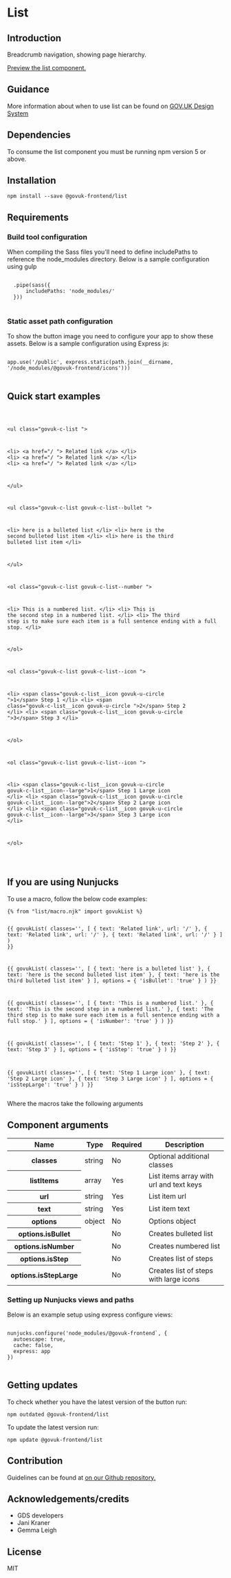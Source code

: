


<h1 class="govuk-u-heading-36">
List
</h1>

<h2 class="govuk-u-heading-24">Introduction</h2>
<p class="govuk-u-core-24">
  Breadcrumb navigation, showing page hierarchy.
</p>


<p class="govuk-u-copy-19">
<a href="http://govuk-frontend-review.herokuapp.com/components/list/preview">Preview the list component.
</a>
</p>

<h2 class="govuk-u-heading-24">Guidance</h2>

<p class="govuk-u-copy-19">
  More information about when to use list can be found on <a href="http://www.linktodesignsystem.com/list" title="Link to read guidance on the use of list on Gov.uk Design system website">GOV.UK Design System</a>
</p>

<h2 class="govuk-u-heading-24">Dependencies</h2>

<p class="govuk-u-copy-19">To consume the list component you must be running npm version 5 or above. </p>

<p class="govuk-u-copy-19"></p>

<h2 class="govuk-u-heading-24">Installation</h2>
<pre><code>npm install --save @govuk-frontend/list</code></pre>

<h2 class="govuk-u-heading-24">Requirements</h2>
<h3 class="govuk-u-bold-19">Build tool configuration</h3>
<p class="govuk-u-copy-19">When compiling the Sass files you'll need to define includePaths to reference the node_modules directory. Below is a sample configuration using gulp</p>
<pre>
<code>
  .pipe(sass({
      includePaths: 'node_modules/'
  }))
</code>
</pre>

<h3 class="govuk-u-bold-19">Static asset path configuration</h3>
<p class="govuk-u-copy-19">To show the button image you need to configure your app to show these assets. Below is a sample configuration using Express js:</p>
<pre>
<code>
app.use('/public', express.static(path.join(__dirname, '/node_modules/@govuk-frontend/icons')))
</code>
</pre>

<h2 class="govuk-u-heading-24">Quick start examples</h2>
<p class="govuk-u-copy-19"></p>
<pre>
<code>
  
&lt;ul class=&quot;govuk-c-list &quot;&gt;

  &lt;li&gt;
&lt;a href=&quot;/ &quot;&gt;        Related link
&lt;/a&gt;  &lt;/li&gt;
  &lt;li&gt;
&lt;a href=&quot;/ &quot;&gt;        Related link
&lt;/a&gt;  &lt;/li&gt;
  &lt;li&gt;
&lt;a href=&quot;/ &quot;&gt;        Related link
&lt;/a&gt;  &lt;/li&gt;

&lt;/ul&gt;


&lt;ul class=&quot;govuk-c-list govuk-c-list--bullet &quot;&gt;

  &lt;li&gt;
        here is a bulleted list
  &lt;/li&gt;
  &lt;li&gt;
        here is the second bulleted list item
  &lt;/li&gt;
  &lt;li&gt;
        here is the third bulleted list item
  &lt;/li&gt;

&lt;/ul&gt;


&lt;ol class=&quot;govuk-c-list govuk-c-list--number &quot;&gt;

  &lt;li&gt;
        This is a numbered list.
  &lt;/li&gt;
  &lt;li&gt;
        This is the second step in a numbered list.
  &lt;/li&gt;
  &lt;li&gt;
        The third step is to make sure each item is a full sentence ending with a full stop.
  &lt;/li&gt;

&lt;/ol&gt;


&lt;ol class=&quot;govuk-c-list govuk-c-list--icon &quot;&gt;

  &lt;li&gt;
      &lt;span class=&quot;govuk-c-list__icon govuk-u-circle &quot;&gt;1&lt;/span&gt;
      Step 1
  &lt;/li&gt;
  &lt;li&gt;
      &lt;span class=&quot;govuk-c-list__icon govuk-u-circle &quot;&gt;2&lt;/span&gt;
      Step 2
  &lt;/li&gt;
  &lt;li&gt;
      &lt;span class=&quot;govuk-c-list__icon govuk-u-circle &quot;&gt;3&lt;/span&gt;
      Step 3
  &lt;/li&gt;

&lt;/ol&gt;


&lt;ol class=&quot;govuk-c-list govuk-c-list--icon &quot;&gt;

  &lt;li&gt;
      &lt;span class=&quot;govuk-c-list__icon govuk-u-circle govuk-c-list__icon--large&quot;&gt;1&lt;/span&gt;
      Step 1 Large icon
  &lt;/li&gt;
  &lt;li&gt;
      &lt;span class=&quot;govuk-c-list__icon govuk-u-circle govuk-c-list__icon--large&quot;&gt;2&lt;/span&gt;
      Step 2 Large icon
  &lt;/li&gt;
  &lt;li&gt;
      &lt;span class=&quot;govuk-c-list__icon govuk-u-circle govuk-c-list__icon--large&quot;&gt;3&lt;/span&gt;
      Step 3 Large icon
  &lt;/li&gt;

&lt;/ol&gt;


</code>
</pre>


<h2 class="govuk-u-heading-24">If you are using Nunjucks</h2>
<p class="govuk-u-copy-19">To use a macro, follow the below code examples:</p>
<pre><code>{% from &quot;list/macro.njk&quot; import govukList %}

{{ govukList(
  classes=&#39;&#39;,
  [
    {
      text: &#39;Related link&#39;,
      url: &#39;/&#39;
    },
    {
      text: &#39;Related link&#39;,
      url: &#39;/&#39;
    },
    {
      text: &#39;Related link&#39;,
      url: &#39;/&#39;
    }
  ]
) }}

{{ govukList(
  classes=&#39;&#39;,
  [
    {
      text: &#39;here is a bulleted list&#39;
    },
    {
      text: &#39;here is the second bulleted list item&#39;
    },
    {
      text: &#39;here is the third bulleted list item&#39;
    }
  ],
  options = {
    &#39;isBullet&#39;: &#39;true&#39;
  }
) }}

{{ govukList(
  classes=&#39;&#39;,
  [
    {
      text: &#39;This is a numbered list.&#39;
    },
    {
      text: &#39;This is the second step in a numbered list.&#39;
    },
    {
      text: &#39;The third step is to make sure each item is a full sentence ending with a full stop.&#39;
    }
  ],
  options = {
    &#39;isNumber&#39;: &#39;true&#39;
  }
) }}

{{ govukList(
  classes=&#39;&#39;,
  [
    {
      text: &#39;Step 1&#39;
    },
    {
      text: &#39;Step 2&#39;
    },
    {
      text: &#39;Step 3&#39;
    }
  ],
  options = {
    &#39;isStep&#39;: &#39;true&#39;
  }
) }}

{{ govukList(
  classes=&#39;&#39;,
  [
    {
      text: &#39;Step 1 Large icon&#39;
    },
    {
      text: &#39;Step 2 Large icon&#39;
    },
    {
      text: &#39;Step 3 Large icon&#39;
    }
  ],
  options = {
    &#39;isStepLarge&#39;: &#39;true&#39;
  }
) }}
</code></pre>

<p class="govuk-u-copy-19">Where the macros take the following arguments</p>

<h2 class="govuk-u-heading-24">Component arguments</h2>
<div>
<table class="govuk-c-table ">
  <thead class="govuk-c-table__head">
    <tr class="govuk-c-table__row">
      <th class="govuk-c-table__header "   scope="col">Name</th>
      <th class="govuk-c-table__header "   scope="col">Type</th>
      <th class="govuk-c-table__header "   scope="col">Required</th>
      <th class="govuk-c-table__header "   scope="col">Description</th>
  </tr>
  </thead>
  <tbody class="govuk-c-table__body">
    <tr class="govuk-c-table__row">
      <th class="govuk-c-table__header" scope="row"> classes</th>
      <td class="govuk-c-table__cell "  >string</td>
      <td class="govuk-c-table__cell "  >No</td>
      <td class="govuk-c-table__cell "  >Optional additional classes</td>
    </tr>
    <tr class="govuk-c-table__row">
      <th class="govuk-c-table__header" scope="row"> listItems</th>
      <td class="govuk-c-table__cell "  >array</td>
      <td class="govuk-c-table__cell "  >Yes</td>
      <td class="govuk-c-table__cell "  >List items array with url and text keys</td>
    </tr>
    <tr class="govuk-c-table__row">
      <th class="govuk-c-table__header" scope="row"> url</th>
      <td class="govuk-c-table__cell "  >string</td>
      <td class="govuk-c-table__cell "  >Yes</td>
      <td class="govuk-c-table__cell "  >List item url</td>
    </tr>
    <tr class="govuk-c-table__row">
      <th class="govuk-c-table__header" scope="row"> text</th>
      <td class="govuk-c-table__cell "  >string</td>
      <td class="govuk-c-table__cell "  >Yes</td>
      <td class="govuk-c-table__cell "  >List item text</td>
    </tr>
    <tr class="govuk-c-table__row">
      <th class="govuk-c-table__header" scope="row"> options</th>
      <td class="govuk-c-table__cell "  >object</td>
      <td class="govuk-c-table__cell "  >No</td>
      <td class="govuk-c-table__cell "  >Options object</td>
    </tr>
    <tr class="govuk-c-table__row">
      <th class="govuk-c-table__header" scope="row"> options.isBullet</th>
      <td class="govuk-c-table__cell "  ></td>
      <td class="govuk-c-table__cell "  >No</td>
      <td class="govuk-c-table__cell "  >Creates bulleted list</td>
    </tr>
    <tr class="govuk-c-table__row">
      <th class="govuk-c-table__header" scope="row"> options.isNumber</th>
      <td class="govuk-c-table__cell "  ></td>
      <td class="govuk-c-table__cell "  >No</td>
      <td class="govuk-c-table__cell "  >Creates numbered list</td>
    </tr>
    <tr class="govuk-c-table__row">
      <th class="govuk-c-table__header" scope="row"> options.isStep</th>
      <td class="govuk-c-table__cell "  ></td>
      <td class="govuk-c-table__cell "  >No</td>
      <td class="govuk-c-table__cell "  >Creates list of steps</td>
    </tr>
    <tr class="govuk-c-table__row">
      <th class="govuk-c-table__header" scope="row"> options.isStepLarge</th>
      <td class="govuk-c-table__cell "  ></td>
      <td class="govuk-c-table__cell "  >No</td>
      <td class="govuk-c-table__cell "  >Creates list of steps with large icons</td>
    </tr>
  </tbody>
</table>

</div>

<h3 class="govuk-u-bold-19">Setting up Nunjucks views and paths</h3>
<p class="govuk-u-copy-19">Below is an example setup using express configure views:</p>
<pre>
<code>
nunjucks.configure('node_modules/@govuk-frontend`, {
  autoescape: true,
  cache: false,
  express: app
})
</code>
</pre>

<h2 class="govuk-u-heading-24">Getting updates</h2>

<p class="govuk-u-copy-19">To check whether you have the latest version of the button run:</p>

<pre><code>npm outdated @govuk-frontend/list</code></pre>

<p class="govuk-u-copy-19">To update the latest version run:</p>

<pre><code>npm update @govuk-frontend/list</code></pre>

<h2 class="govuk-u-heading-24">Contribution</h2>
<p class="govuk-u-copy-19">
  Guidelines can be found at <a href="https://github.com/alphagov/govuk-frontend/blob/master/CONTRIBUTING.md" title="link to contributing guidelines on our github repository">on our Github repository.</a>
</p>

<h2 class="govuk-u-heading-24">Acknowledgements/credits</h2>

<ul class="govuk-c-list ">

  <li>
        GDS developers
  </li>
  <li>
        Jani Kraner
  </li>
  <li>
        Gemma Leigh
  </li>

</ul>


<h2 class="govuk-u-heading-24">License</h2>
<p class="govuk-u-copy-19">MIT</p>
